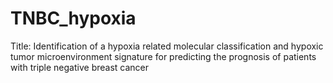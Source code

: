 # TNBC_hypoxia
Title: Identification of a hypoxia related molecular classification and hypoxic tumor microenvironment signature for predicting the prognosis of patients with triple negative breast cancer
